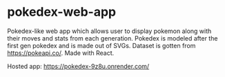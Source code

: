 # pokedex-web-app
 Pokedex-like web app which allows user to display pokemon along with their moves and stats from each generation. Pokedex is modeled after the first gen pokedex and is made out of SVGs. Dataset is gotten from https://pokeapi.co/. Made with React.

 Hosted app: https://pokedex-9z8u.onrender.com/
